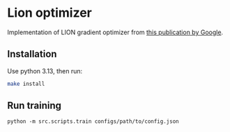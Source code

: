 # Lion optimizer
Implementation of LION gradient optimizer from [this publication by Google](https://arxiv.org/pdf/2302.06675).

## Installation
Use python 3.13, then run:
```bash
make install
```

## Run training
```
python -m src.scripts.train configs/path/to/config.json
```
